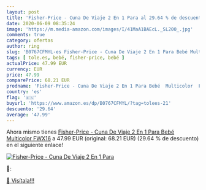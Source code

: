 ```yaml
---
layout: post
title: 'Fisher-Price - Cuna De Viaje 2 En 1 Para al 29.64 % de descuento'
date: 2020-06-09 08:35:24
image: 'https://m.media-amazon.com/images/I/41MaA1BAEcL._SL200_.jpg'
comments: true
category: ofertas
author: ring
slug: 'B0767CFMYL-es Fisher-Price - Cuna De Viaje 2 En 1 Para Bebé Multicolor...'
tags: [ tole.es, bebé, fisher-price, bebé ]
actualPrice: 47.99 EUR
currency: EUR
price: 47.99
comparePrice: 68.21 EUR
prodname: 'Fisher-Price - Cuna De Viaje 2 En 1 Para Bebé  Multicolor  FWX16'
country: 'es'
flag: '🇪🇸'
buyurl: 'https://www.amazon.es/dp/B0767CFMYL/?tag=tolees-21'
descuento: '29.64'
average: '47.99'
---
```


Ahora mismo tienes [Fisher-Price - Cuna De Viaje 2 En 1 Para Bebé  Multicolor  FWX16](https://www.amazon.es/dp/B0767CFMYL/?tag=tolees-21) a 47.99 EUR (original: 68.21 EUR) (29.64 %  de descuento) en el siguiente enlace!

[![Fisher-Price - Cuna De Viaje 2 En 1 Para](https://m.media-amazon.com/images/I/41MaA1BAEcL._SL200_.jpg)](https://www.amazon.es/dp/B0767CFMYL/?tag=tolees-21)

🔎:


[🛒 Visítala!!!](https://www.amazon.es/dp/B0767CFMYL/?tag=tolees-21)
